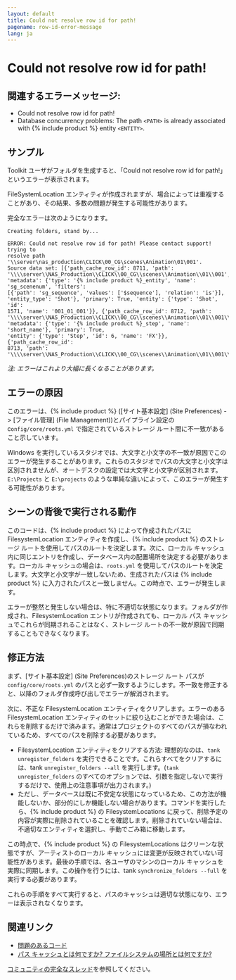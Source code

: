 ```yaml
---
layout: default
title: Could not resolve row id for path!
pagename: row-id-error-message
lang: ja
---
```


# Could not resolve row id for path!

## 関連するエラーメッセージ:

- Could not resolve row id for path!
- Database concurrency problems: The path `<PATH>` is already associated with {% include product %} entity `<ENTITY>`.

## サンプル

Toolkit ユーザがフォルダを生成すると、「Could not resolve row id for path!」というエラーが表示されます。

FileSystemLocation エンティティが作成されますが、場合によっては重複することがあり、その結果、多数の問題が発生する可能性があります。

完全なエラーは次のようになります。

```
Creating folders, stand by...

ERROR: Could not resolve row id for path! Please contact support! trying to
resolve path '\\server\nas_production\CLICK\00_CG\scenes\Animation\01\001'.
Source data set: [{'path_cache_row_id': 8711, 'path':
'\\\\server\\NAS_Production\\CLICK\\00_CG\\scenes\\Animation\\01\\001',
'metadata': {'type': '{% include product %}_entity', 'name': 'sg_scenenum', 'filters':
[{'path': 'sg_sequence', 'values': ['$sequence'], 'relation': 'is'}],
'entity_type': 'Shot'}, 'primary': True, 'entity': {'type': 'Shot', 'id':
1571, 'name': '001_01_001'}}, {'path_cache_row_id': 8712, 'path':
'\\\\server\\NAS_Production\\CLICK\\00_CG\\scenes\\Animation\\01\\001\\Fx',
'metadata': {'type': '{% include product %}_step', 'name': 'short_name'}, 'primary': True,
'entity': {'type': 'Step', 'id': 6, 'name': 'FX'}}, {'path_cache_row_id':
8713, 'path':
'\\\\server\\NAS_Production\\CLICK\\00_CG\\scenes\\Animation\\01\\001\\Comp',
```
_注: エラーはこれより大幅に長くなることがあります。_

## エラーの原因

このエラーは、{% include product %} ([サイト基本設定] (Site Preferences) -> [ファイル管理] (File Management))とパイプライン設定の c`onfig/core/roots.yml` で指定されているストレージ ルート間に不一致があること示しています。

Windows を実行しているスタジオでは、大文字と小文字の不一致が原因でこのエラーが発生することがあります。これらのスタジオでパスの大文字と小文字は区別されませんが、オートデスクの設定では大文字と小文字が区別されます。`E:\Projects` と `E:\projects` のような単純な違いによって、このエラーが発生する可能性があります。

## シーンの背後で実行される動作

このコードは、{% include product %} によって作成されたパスに FilesystemLocation エンティティを作成し、{% include product %} のストレージ ルートを使用してパスのルートを決定します。次に、ローカル キャッシュ内に同じエントリを作成し、データベース内の配置場所を決定する必要があります。ローカル キャッシュの場合は、`roots.yml` を使用してパスのルートを決定します。大文字と小文字が一致しないため、生成されたパスは {% include product %} に入力されたパスと一致しません。この時点で、エラーが発生します。

エラーが整然と発生しない場合は、特に不適切な状態になります。フォルダが作成され、FilesystemLocation エントリが作成されても、ローカル パス キャッシュでこれらが同期されることはなく、ストレージ ルートの不一致が原因で同期することもできなくなります。

## 修正方法

まず、[サイト基本設定] (Site Preferences)のストレージ ルート パスが `config/core/roots.yml` のパスと必ず一致するようにします。不一致を修正すると、以降のフォルダ作成呼び出しでエラーが解消されます。

次に、不正な FilesystemLocation エンティティをクリアします。エラーのある FilesystemLocation エンティティのセットに絞り込むことができた場合は、これらを削除するだけで済みます。通常はプロジェクトのすべてのパスが損なわれているため、すべてのパスを削除する必要があります。

- FilesystemLocation エンティティをクリアする方法: 理想的なのは、`tank unregister_folders` を実行できることです。これらすべてをクリアするには、tank `unregister_folders --all` を実行します。(`tank unregister_folders` のすべてのオプションでは、引数を指定しないで実行するだけで、使用上の注意事項が出力されます。)
- ただし、データベースは既に不安定な状態になっているため、この方法が機能しないか、部分的にしか機能しない場合があります。コマンドを実行したら、{% include product %} の FilesystemLocations に戻って、削除予定の内容が実際に削除されていることを確認します。削除されていない場合は、不適切なエンティティを選択し、手動でごみ箱に移動します。

この時点で、{% include product %} の FilesystemLocations はクリーンな状態ですが、アーティストのローカル キャッシュには変更が反映されていない可能性があります。最後の手順では、各ユーザのマシンのローカル キャッシュを実際に同期します。この操作を行うには、tank `synchronize_folders --full` を実行する必要があります。

これらの手順をすべて実行すると、パスのキャッシュは適切な状態になり、エラーは表示されなくなります。

## 関連リンク

- [問題のあるコード](https://github.com/shotgunsoftware/tk-core/blob/01bb9547cec19cc2a959858b09a8b349a388b56f/python/tank/path_cache.py#L491-L498)
- [パス キャッシュとは何ですか? ファイルシステムの場所とは何ですか?](https://developer.shotgridsoftware.com/ja/cbbf99a4/)

[コミュニティの完全なスレッド](https://community.shotgridsoftware.com/t/how-to-troubleshoot-folder-creation-errors/3578)を参照してください。

